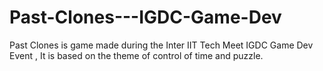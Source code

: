 # Past-Clones---IGDC-Game-Dev
Past Clones is game made during the Inter IIT Tech Meet IGDC Game Dev Event , It is based on the theme of  control of time and puzzle.
